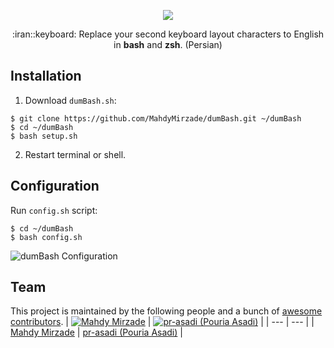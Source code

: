 <p align="center">
    <img src="https://raw.githubusercontent.com/MahdyMirzade/MahdyMirzade/main/assets/dumbash/dumbash_main.png">
</p>
<p align="center">
    :iran::keyboard: Replace your second keyboard layout characters to English in <b>bash</b> and <b>zsh</b>. (Persian)
</p>

## Installation
1. Download `dumBash.sh`:
```
$ git clone https://github.com/MahdyMirzade/dumBash.git ~/dumBash
$ cd ~/dumBash
$ bash setup.sh
```
2. Restart terminal or shell.

## Configuration
Run `config.sh` script:
```
$ cd ~/dumBash
$ bash config.sh
```
![dumBash Configuration](https://raw.githubusercontent.com/MahdyMirzade/MahdyMirzade/main/assets/dumbash/dumbash_config.png)

## Team
This project is maintained by the following people and a bunch of [awesome contributors](https://github.com/MahdyMirzade/dumBash/graphs/contributors).
| [![Mahdy Mirzade](https://github.com/mahdymirzade.png?size=100)](https://github.com/mahdymirzade) | [![pr-asadi (Pouria Asadi)](https://github.com/pr-asadi.png?size=100)](https://github.com/pr-asadi)  |
| --- | --- |
| [Mahdy Mirzade](https://github.com/mahdymirzade) | [pr-asadi (Pouria Asadi)](https://github.com/pr-asadi) |
